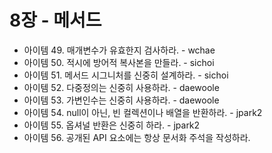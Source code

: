 # 8장 - 메서드

- 아이템 49. 매개변수가 유효한지 검사하라. - wchae
- 아이템 50. 적시에 방어적 복사본을 만들라. - sichoi
- 아이템 51. 메서드 시그니처를 신중히 설계하라. - sichoi
- 아이템 52. 다중정의는 신중히 사용하라. - daewoole
- 아이템 53. 가변인수는 신중히 사용하라. - daewoole
- 아이템 54. null이 아닌, 빈 컬렉션이나 배열을 반환하라. - jpark2
- 아이템 55. 옵셔널 반환은 신중히 하라. - jpark2
- 아이템 56. 공개된 API 요소에는 항상 문서화 주석을 작성하라.
